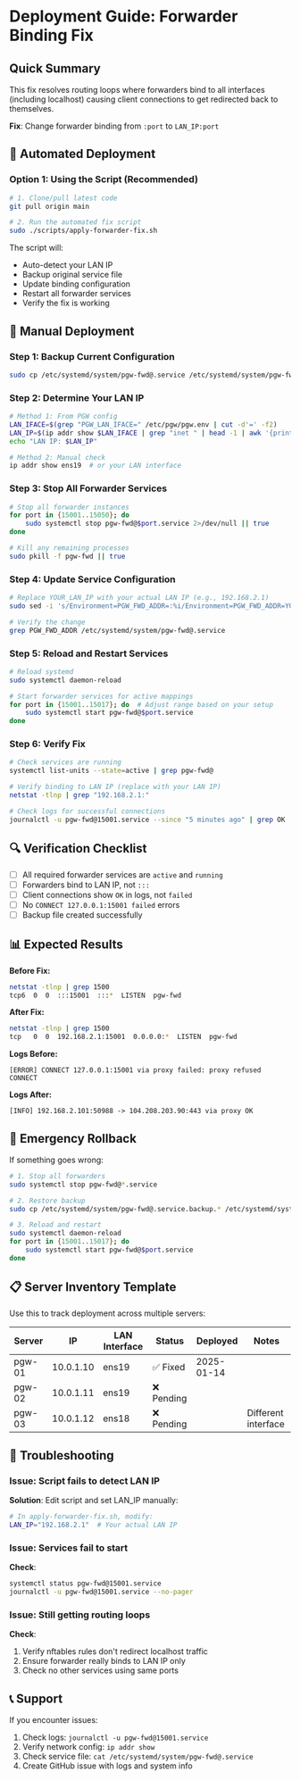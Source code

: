 # Deployment Guide: Forwarder Binding Fix

## Quick Summary
This fix resolves routing loops where forwarders bind to all interfaces (including localhost) causing client connections to get redirected back to themselves.

**Fix**: Change forwarder binding from `:port` to `LAN_IP:port`

## 🚀 Automated Deployment

### Option 1: Using the Script (Recommended)
```bash
# 1. Clone/pull latest code
git pull origin main

# 2. Run the automated fix script
sudo ./scripts/apply-forwarder-fix.sh
```

The script will:
- Auto-detect your LAN IP
- Backup original service file
- Update binding configuration
- Restart all forwarder services
- Verify the fix is working

## 🔧 Manual Deployment

### Step 1: Backup Current Configuration
```bash
sudo cp /etc/systemd/system/pgw-fwd@.service /etc/systemd/system/pgw-fwd@.service.backup.$(date +%Y%m%d)
```

### Step 2: Determine Your LAN IP
```bash
# Method 1: From PGW config
LAN_IFACE=$(grep "PGW_LAN_IFACE=" /etc/pgw/pgw.env | cut -d'=' -f2)
LAN_IP=$(ip addr show $LAN_IFACE | grep "inet " | head -1 | awk '{print $2}' | cut -d'/' -f1)
echo "LAN IP: $LAN_IP"

# Method 2: Manual check
ip addr show ens19  # or your LAN interface
```

### Step 3: Stop All Forwarder Services
```bash
# Stop all forwarder instances
for port in {15001..15050}; do
    sudo systemctl stop pgw-fwd@$port.service 2>/dev/null || true
done

# Kill any remaining processes
sudo pkill -f pgw-fwd || true
```

### Step 4: Update Service Configuration
```bash
# Replace YOUR_LAN_IP with your actual LAN IP (e.g., 192.168.2.1)
sudo sed -i 's/Environment=PGW_FWD_ADDR=:%i/Environment=PGW_FWD_ADDR=YOUR_LAN_IP:%i/' /etc/systemd/system/pgw-fwd@.service

# Verify the change
grep PGW_FWD_ADDR /etc/systemd/system/pgw-fwd@.service
```

### Step 5: Reload and Restart Services
```bash
# Reload systemd
sudo systemctl daemon-reload

# Start forwarder services for active mappings
for port in {15001..15017}; do  # Adjust range based on your setup
    sudo systemctl start pgw-fwd@$port.service
done
```

### Step 6: Verify Fix
```bash
# Check services are running
systemctl list-units --state=active | grep pgw-fwd@

# Verify binding to LAN IP (replace with your LAN IP)
netstat -tlnp | grep "192.168.2.1:"

# Check logs for successful connections
journalctl -u pgw-fwd@15001.service --since "5 minutes ago" | grep OK
```

## 🔍 Verification Checklist

- [ ] All required forwarder services are `active` and `running`
- [ ] Forwarders bind to LAN IP, not `:::`
- [ ] Client connections show `OK` in logs, not `failed`
- [ ] No `CONNECT 127.0.0.1:15001 failed` errors
- [ ] Backup file created successfully

## 📊 Expected Results

**Before Fix:**
```bash
netstat -tlnp | grep 1500
tcp6  0  0  :::15001  :::*  LISTEN  pgw-fwd
```

**After Fix:**
```bash
netstat -tlnp | grep 1500
tcp   0  0  192.168.2.1:15001  0.0.0.0:*  LISTEN  pgw-fwd
```

**Logs Before:**
```
[ERROR] CONNECT 127.0.0.1:15001 via proxy failed: proxy refused CONNECT
```

**Logs After:**
```
[INFO] 192.168.2.101:50988 -> 104.208.203.90:443 via proxy OK
```

## 🚨 Emergency Rollback

If something goes wrong:
```bash
# 1. Stop all forwarders
sudo systemctl stop pgw-fwd@*.service

# 2. Restore backup
sudo cp /etc/systemd/system/pgw-fwd@.service.backup.* /etc/systemd/system/pgw-fwd@.service

# 3. Reload and restart
sudo systemctl daemon-reload
for port in {15001..15017}; do
    sudo systemctl start pgw-fwd@$port.service
done
```

## 📋 Server Inventory Template

Use this to track deployment across multiple servers:

| Server | IP | LAN Interface | Status | Deployed | Notes |
|--------|----|--------------|---------|---------| ------|
| pgw-01 | 10.0.1.10 | ens19 | ✅ Fixed | 2025-01-14 | |
| pgw-02 | 10.0.1.11 | ens19 | ❌ Pending | | |
| pgw-03 | 10.0.1.12 | ens18 | ❌ Pending | | Different interface |

## 🔧 Troubleshooting

### Issue: Script fails to detect LAN IP
**Solution**: Edit script and set LAN_IP manually:
```bash
# In apply-forwarder-fix.sh, modify:
LAN_IP="192.168.2.1"  # Your actual LAN IP
```

### Issue: Services fail to start
**Check**: 
```bash
systemctl status pgw-fwd@15001.service
journalctl -u pgw-fwd@15001.service --no-pager
```

### Issue: Still getting routing loops
**Check**:
1. Verify nftables rules don't redirect localhost traffic
2. Ensure forwarder really binds to LAN IP only
3. Check no other services using same ports

## 📞 Support

If you encounter issues:
1. Check logs: `journalctl -u pgw-fwd@15001.service`
2. Verify network config: `ip addr show`
3. Check service file: `cat /etc/systemd/system/pgw-fwd@.service`
4. Create GitHub issue with logs and system info
